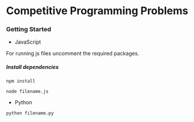 # Competitive Programming Problems

### Getting Started 
* JavaScript

For running js files uncomment the required packages.

##### Install dependencies

`npm install`

`node filename.js`

* Python

`python filename.py`
